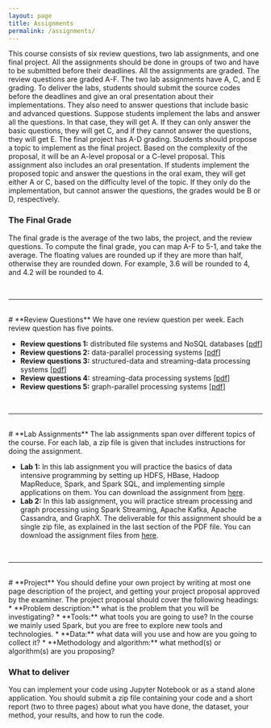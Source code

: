 ```yaml
---
layout: page
title: Assignments 
permalink: /assignments/
---
```

This course consists of six review questions, two lab assignments, and one final project. All the assignments should be done in groups of two and have to be submitted before their deadlines.
All the assignments are graded. The review questions are graded A-F. The two lab assignments have A, C, and E grading. To deliver the labs, students should submit the source codes before the deadlines and
give an oral presentation about their implementations. They also need to answer questions that include basic and advanced questions. Suppose students implement the labs and answer all the questions. In that case,
they will get A. If they can only answer the basic questions, they will get C, and if they cannot answer the questions, they will get E. The final project has A-D grading. Students should propose a topic
to implement as the final project. Based on the complexity of the proposal, it will be an A-level proposal or a C-level proposal. This assignment also includes an oral presentation. If students implement
the proposed topic and answer the questions in the oral exam, they will get either A or C, based on the difficulty level of the topic. If they only do the implementation, but cannot answer the
questions, the grades would be B or D, respectively.

### The Final Grade
The final grade is the average of the two labs, the project, and the review questions. To compute the final grade, you can map A-F to 5-1, and take the average. The floating values are rounded up if they are more than
half, otherwise they are rounded down. For example, 3.6 will be rounded to 4, and 4.2 will be rounded to 4.

<br>
<hr>
<br>
# **Review Questions**
We have one review question per week. Each review question has five points.

* **Review questions 1:** distributed file systems and NoSQL databases [[pdf](/assignments/review_questions1.pdf)]
* **Review questions 2:** data-parallel processing systems [[pdf](/assignments/review_questions2.pdf)]
* **Review questions 3:** structured-data and streaming-data processing systems [[pdf](/assignments/review_questions3.pdf)]
* **Review questions 4:** streaming-data processing systems [[pdf](/assignments/review_questions4.pdf)]
* **Review questions 5:** graph-parallel processing systems [[pdf](/assignments/review_questions5.pdf)]

<br>
<hr>
<br>
# **Lab Assignments**
The lab assignments span over different topics of the course. For each lab, a zip file is given that includes instructions for doing the assignment.

* **Lab 1:** In this lab assignment you will practice the basics of data intensive programming by setting up HDFS, HBase, Hadoop MapReduce, Spark, and Spark SQL, and implementing simple applications on them. 
You can download the assignment from [here](https://www.dropbox.com/s/sthoengau6ahi0y/ID2221-lab1-2020.zip?dl=0).
* **Lab 2:** In this lab assignment, you will practice stream processing and graph processing using Spark Streaming, Apache Kafka, Apache Cassandra, and GraphX. The deliverable for this assignment should be
a single zip file, as explained in the last section of the PDF file. You can download the assignment files from [here](https://www.dropbox.com/s/eq780f3fzh9cbrc/ID2221-lab2-2020.zip?dl=0).

<br>
<hr>
<br>
# **Project**
You should define your own project by writing at most one page description of the project, and getting your project proposal approved by the examiner. The project proposal should cover the following headings:
* **Problem description:** what is the problem that you will be investigating?
* **Tools:** what tools you are going to use? In the course we mainly used Spark, but you are free to explore new tools and technologies.
* **Data:** what data will you use and how are you going to collect it? 
* **Methodology and algorithm:** what method(s) or algorithm(s) are you proposing? 

### What to deliver
You can implement your code using Jupyter Notebook or as a stand alone application. You should submit a zip file containing your code and a short report (two to three pages) about what you have done, the dataset, your method, your results, and how to run the code.
